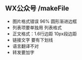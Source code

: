 ## WX公众号 /makeFile

- 图片格式错误 96% 圆形渐进边框
- 列表项要单独用 列表格式
- 正文格式：1.6行边距 10px段边距
- 链接文字 要有下划线
- 语言翻译不对
- 转发要加字